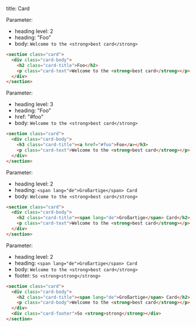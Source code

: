title: Card

Parameter:
* heading level: 2
* heading: "Foo"
* body: `Welcome to the <strong>best card</strong>`

```html
<section class="card">
  <div class="card-body">
    <h2 class="card-title">Foo</h2>
    <p class="card-text">Welcome to the <strong>best card</strong></p>
  </div>
</section>
```

Parameter:
* heading level: 3
* heading: "Foo"
* href: "#foo"
* body: `Welcome to the <strong>best card</strong>`

```html
<section class="card">
  <div class="card-body">
    <h3 class="card-title"><a href="#foo">Foo</a></h3>
    <p class="card-text">Welcome to the <strong>best card</strong></p>
  </div>
</section>
```

Parameter:
* heading level: 2
* heading: `<span lang="de">Großartige</span> Card`
* body: `Welcome to the <strong>best card</strong>`

```html
<section class="card">
  <div class="card-body">
    <h2 class="card-title"><span lang="de">Großartige</span> Card</h2>
    <p class="card-text">Welcome to the <strong>best card</strong></p>
  </div>
</section>
```

Parameter:
* heading level: 2
* heading: `<span lang="de">Großartige</span> Card`
* body: `Welcome to the <strong>best card</strong>`
* footer: `So <strong>strong</strong>`

```html
<section class="card">
  <div class="card-body">
    <h2 class="card-title"><span lang="de">Großartige</span> Card</h2>
    <p class="card-body">Welcome to the <strong>best card</strong></p>
  </div>
  <div class="card-footer">So <strong>strong</strong></div>
</section>
```

